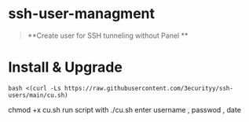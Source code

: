 # ssh-user-managment
> **Create user for SSH tunneling without Panel **
# Install & Upgrade
```
bash <(curl -Ls https://raw.githubusercontent.com/3ecurityy/ssh-users/main/cu.sh)
```
chmod +x cu.sh
run script with ./cu.sh
enter username , passwod , date

